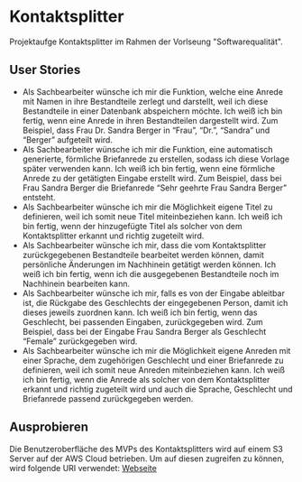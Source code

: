 # Kontaktsplitter
Projektaufge Kontaktsplitter im Rahmen der Vorlseung "Softwarequalität".

## User Stories
- Als Sachbearbeiter wünsche ich mir die Funktion, welche eine Anrede mit Namen in ihre Bestandteile zerlegt und darstellt, weil ich diese Bestandteile in einer Datenbank abspeichern möchte. 
Ich weiß ich bin fertig, wenn eine Anrede in ihren Bestandteilen dargestellt wird.  Zum Beispiel, dass Frau Dr. Sandra Berger in “Frau”, “Dr.”, “Sandra” und “Berger” aufgeteilt wird.
- Als Sachbearbeiter wünsche ich mir die Funktion, eine automatisch generierte, förmliche Briefanrede zu erstellen, sodass ich diese Vorlage später verwenden kann.
Ich weiß ich bin fertig, wenn eine förmliche Anrede zu der getätigten Eingabe erstellt wird. Zum Beispiel, dass bei Frau Sandra Berger die Briefanrede “Sehr geehrte Frau Sandra Berger” entsteht.
- Als Sachbearbeiter wünsche ich mir die Möglichkeit eigene Titel zu definieren, weil ich somit neue Titel miteinbeziehen kann.
Ich weiß ich bin fertig, wenn der hinzugefügte Titel als solcher von dem Kontaktsplitter erkannt und richtig zugeteilt wird. 
- Als Sachbearbeiter wünsche ich mir, dass die vom Kontaktsplitter zurückgegebenen Bestandteile bearbeitet werden können, damit persönliche Änderungen im Nachhinein getätigt werden können.
Ich weiß ich bin fertig, wenn ich die ausgegebenen Bestandteile noch im Nachhinein bearbeiten kann.
- Als Sachbearbeiter wünsche ich mir, falls es von der Eingabe ableitbar ist, die Rückgabe des Geschlechts der eingegebenen Person, damit ich dieses jeweils zuordnen kann. 
Ich weiß ich bin fertig, wenn das Geschlecht, bei passenden Eingaben, zurückgegeben wird. Zum Beispiel, dass bei der Eingabe Frau Sandra Berger als Geschlecht “Female” zurückgegeben wird.
- Als Sachbearbeiter wünsche ich mir die Möglichkeit eigene Anreden mit einer Sprache, dem zugehörigen Geschlecht und einer Briefanrede zu definieren, weil ich somit neue Anreden miteinbeziehen kann.
Ich weiß ich bin fertig, wenn die Anrede als solcher von dem Kontaktsplitter erkannt und richtig zugeteilt wird und auch die Sprache, Geschlecht und Briefanrede passend zurückgegeben werden.

## Ausprobieren
Die Benutzeroberfläche des MVPs des Kontaktsplitters wird auf einem S3 Server auf der AWS Cloud betrieben. Um auf diesen zugreifen zu können, wird folgende URI verwendet:
[Webseite](http://contactsplitter.s3-website.eu-central-1.amazonaws.com/)
